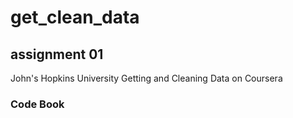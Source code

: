 # get_clean_data

## assignment 01

John's Hopkins University Getting and Cleaning Data on Coursera

### Code Book
